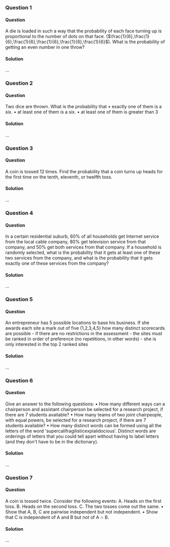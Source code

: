 ### Question 1

#### Question

A die is loaded in such a way that the probability of each face turning up is proportional to the number of dots on that face. ($\frac{1}{6},\frac{1}{6},\frac{1}{6},\frac{1}{6},\frac{1}{6},\frac{1}{6}$). What is the probability of getting an even number in one throw?

#### Solution

...

### Question 2

#### Question

Two dice are thrown. What is the probability that
• exactly one of them is a six.
• at least one of them is a six.
• at least one of them is greater than 3

#### Solution

...

### Question 3

#### Question

A coin is tossed 12 times. Find the probability that a coin turns up heads for the first time on the tenth, eleventh, or twelfth toss.

#### Solution

...

### Question 4

#### Question

In a certain residential suburb, 60% of all households get Internet service from the local cable company, 80% get television service from that company, and 50% get both services from that company. If a household is randomly selected, what is the probability that it gets at least one of these two services from the company, and what is the probability that it gets exactly one of these services from the company?

#### Solution

...

### Question 5

#### Question

An entrepreneur has 5 possible locations to base his business. If she awards each site a mark out of five (1,2,3,4,5) how many distinct scorecards are possible - if there are no restrictions in the assessment - the sites must be ranked in order of preference (no repetitions, in other words) - she is only interested in the top 2 ranked sites

#### Solution

...

### Question 6

#### Question

Give an answer to the following questions:
• How many different ways can a chairperson and assistant chairperson be selected for a research project, if there are 7 students available?
• How many teams of two joint chairpeople, with equal powers, be selected for a research project, if there are 7 students available?
• How many distinct words can be formed using all the letters of the word 'supercalifragilisticexpialidocious'. Distinct words are orderings of letters that you could tell apart without having to label letters (and they don't have to be in the dictionary).

#### Solution

...

### Question 7

#### Question

A coin is tossed twice. Consider the following events:
A. Heads on the first toss.
B. Heads on the second toss.
C. The two tosses come out the same.
• Show that A, B, C are pairwise independent but not independent.
• Show that C is independent of A and B but not of A $\cap$ B.

#### Solution

...